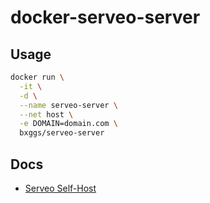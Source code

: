 # docker-serveo-server

## Usage

```bash
docker run \
  -it \
  -d \
  --name serveo-server \
  --net host \
  -e DOMAIN=domain.com \
  bxggs/serveo-server
```

## Docs

* [Serveo Self-Host][serveo]

[serveo]: https://serveo.net/#self-host
